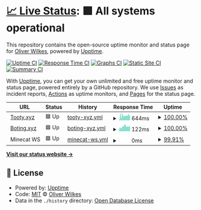 # [📈 Live Status](https://status.tooty.xyz): <!--live status--> **🟩 All systems operational**

This repository contains the open-source uptime monitor and status page for [Oliver Wilkes](https://status.tooty.xyz), powered by [Upptime](https://github.com/upptime/upptime).

[![Uptime CI](https://github.com/ooliver1/status/workflows/Uptime%20CI/badge.svg)](https://github.com/ooliver1/status/actions?query=workflow%3A%22Uptime+CI%22)
[![Response Time CI](https://github.com/ooliver1/status/workflows/Response%20Time%20CI/badge.svg)](https://github.com/ooliver1/status/actions?query=workflow%3A%22Response+Time+CI%22)
[![Graphs CI](https://github.com/ooliver1/status/workflows/Graphs%20CI/badge.svg)](https://github.com/ooliver1/status/actions?query=workflow%3A%22Graphs+CI%22)
[![Static Site CI](https://github.com/ooliver1/status/workflows/Static%20Site%20CI/badge.svg)](https://github.com/ooliver1/status/actions?query=workflow%3A%22Static+Site+CI%22)
[![Summary CI](https://github.com/ooliver1/status/workflows/Summary%20CI/badge.svg)](https://github.com/ooliver1/status/actions?query=workflow%3A%22Summary+CI%22)

With [Upptime](https://upptime.js.org), you can get your own unlimited and free uptime monitor and status page, powered entirely by a GitHub repository. We use [Issues](https://github.com/ooliver1/status/issues) as incident reports, [Actions](https://github.com/ooliver1/status/actions) as uptime monitors, and [Pages](https://status.tooty.xyz) for the status page.

<!--start: status pages-->
<!-- This summary is generated by Upptime (https://github.com/upptime/upptime) -->
<!-- Do not edit this manually, your changes will be overwritten -->
<!-- prettier-ignore -->
| URL | Status | History | Response Time | Uptime |
| --- | ------ | ------- | ------------- | ------ |
| <img alt="" src="https://favicons.githubusercontent.com/tooty.xyz" height="13"> [Tooty.xyz](https://tooty.xyz) | 🟩 Up | [tooty-xyz.yml](https://github.com/ooliver1/status/commits/HEAD/history/tooty-xyz.yml) | <details><summary><img alt="Response time graph" src="./graphs/tooty-xyz/response-time-week.png" height="20"> 644ms</summary><br><a href="https://status.tooty.xyz/history/tooty-xyz"><img alt="Response time 670" src="https://img.shields.io/endpoint?url=https%3A%2F%2Fraw.githubusercontent.com%2Fooliver1%2Fstatus%2FHEAD%2Fapi%2Ftooty-xyz%2Fresponse-time.json"></a><br><a href="https://status.tooty.xyz/history/tooty-xyz"><img alt="24-hour response time 771" src="https://img.shields.io/endpoint?url=https%3A%2F%2Fraw.githubusercontent.com%2Fooliver1%2Fstatus%2FHEAD%2Fapi%2Ftooty-xyz%2Fresponse-time-day.json"></a><br><a href="https://status.tooty.xyz/history/tooty-xyz"><img alt="7-day response time 644" src="https://img.shields.io/endpoint?url=https%3A%2F%2Fraw.githubusercontent.com%2Fooliver1%2Fstatus%2FHEAD%2Fapi%2Ftooty-xyz%2Fresponse-time-week.json"></a><br><a href="https://status.tooty.xyz/history/tooty-xyz"><img alt="30-day response time 633" src="https://img.shields.io/endpoint?url=https%3A%2F%2Fraw.githubusercontent.com%2Fooliver1%2Fstatus%2FHEAD%2Fapi%2Ftooty-xyz%2Fresponse-time-month.json"></a><br><a href="https://status.tooty.xyz/history/tooty-xyz"><img alt="1-year response time 670" src="https://img.shields.io/endpoint?url=https%3A%2F%2Fraw.githubusercontent.com%2Fooliver1%2Fstatus%2FHEAD%2Fapi%2Ftooty-xyz%2Fresponse-time-year.json"></a></details> | <details><summary><a href="https://status.tooty.xyz/history/tooty-xyz">100.00%</a></summary><a href="https://status.tooty.xyz/history/tooty-xyz"><img alt="All-time uptime 100.00%" src="https://img.shields.io/endpoint?url=https%3A%2F%2Fraw.githubusercontent.com%2Fooliver1%2Fstatus%2FHEAD%2Fapi%2Ftooty-xyz%2Fuptime.json"></a><br><a href="https://status.tooty.xyz/history/tooty-xyz"><img alt="24-hour uptime 100.00%" src="https://img.shields.io/endpoint?url=https%3A%2F%2Fraw.githubusercontent.com%2Fooliver1%2Fstatus%2FHEAD%2Fapi%2Ftooty-xyz%2Fuptime-day.json"></a><br><a href="https://status.tooty.xyz/history/tooty-xyz"><img alt="7-day uptime 100.00%" src="https://img.shields.io/endpoint?url=https%3A%2F%2Fraw.githubusercontent.com%2Fooliver1%2Fstatus%2FHEAD%2Fapi%2Ftooty-xyz%2Fuptime-week.json"></a><br><a href="https://status.tooty.xyz/history/tooty-xyz"><img alt="30-day uptime 100.00%" src="https://img.shields.io/endpoint?url=https%3A%2F%2Fraw.githubusercontent.com%2Fooliver1%2Fstatus%2FHEAD%2Fapi%2Ftooty-xyz%2Fuptime-month.json"></a><br><a href="https://status.tooty.xyz/history/tooty-xyz"><img alt="1-year uptime 100.00%" src="https://img.shields.io/endpoint?url=https%3A%2F%2Fraw.githubusercontent.com%2Fooliver1%2Fstatus%2FHEAD%2Fapi%2Ftooty-xyz%2Fuptime-year.json"></a></details>
| <img alt="" src="https://favicons.githubusercontent.com/boting.xyz" height="13"> [Boting.xyz](https://boting.xyz) | 🟩 Up | [boting-xyz.yml](https://github.com/ooliver1/status/commits/HEAD/history/boting-xyz.yml) | <details><summary><img alt="Response time graph" src="./graphs/boting-xyz/response-time-week.png" height="20"> 122ms</summary><br><a href="https://status.tooty.xyz/history/boting-xyz"><img alt="Response time 123" src="https://img.shields.io/endpoint?url=https%3A%2F%2Fraw.githubusercontent.com%2Fooliver1%2Fstatus%2FHEAD%2Fapi%2Fboting-xyz%2Fresponse-time.json"></a><br><a href="https://status.tooty.xyz/history/boting-xyz"><img alt="24-hour response time 142" src="https://img.shields.io/endpoint?url=https%3A%2F%2Fraw.githubusercontent.com%2Fooliver1%2Fstatus%2FHEAD%2Fapi%2Fboting-xyz%2Fresponse-time-day.json"></a><br><a href="https://status.tooty.xyz/history/boting-xyz"><img alt="7-day response time 122" src="https://img.shields.io/endpoint?url=https%3A%2F%2Fraw.githubusercontent.com%2Fooliver1%2Fstatus%2FHEAD%2Fapi%2Fboting-xyz%2Fresponse-time-week.json"></a><br><a href="https://status.tooty.xyz/history/boting-xyz"><img alt="30-day response time 114" src="https://img.shields.io/endpoint?url=https%3A%2F%2Fraw.githubusercontent.com%2Fooliver1%2Fstatus%2FHEAD%2Fapi%2Fboting-xyz%2Fresponse-time-month.json"></a><br><a href="https://status.tooty.xyz/history/boting-xyz"><img alt="1-year response time 123" src="https://img.shields.io/endpoint?url=https%3A%2F%2Fraw.githubusercontent.com%2Fooliver1%2Fstatus%2FHEAD%2Fapi%2Fboting-xyz%2Fresponse-time-year.json"></a></details> | <details><summary><a href="https://status.tooty.xyz/history/boting-xyz">100.00%</a></summary><a href="https://status.tooty.xyz/history/boting-xyz"><img alt="All-time uptime 100.00%" src="https://img.shields.io/endpoint?url=https%3A%2F%2Fraw.githubusercontent.com%2Fooliver1%2Fstatus%2FHEAD%2Fapi%2Fboting-xyz%2Fuptime.json"></a><br><a href="https://status.tooty.xyz/history/boting-xyz"><img alt="24-hour uptime 100.00%" src="https://img.shields.io/endpoint?url=https%3A%2F%2Fraw.githubusercontent.com%2Fooliver1%2Fstatus%2FHEAD%2Fapi%2Fboting-xyz%2Fuptime-day.json"></a><br><a href="https://status.tooty.xyz/history/boting-xyz"><img alt="7-day uptime 100.00%" src="https://img.shields.io/endpoint?url=https%3A%2F%2Fraw.githubusercontent.com%2Fooliver1%2Fstatus%2FHEAD%2Fapi%2Fboting-xyz%2Fuptime-week.json"></a><br><a href="https://status.tooty.xyz/history/boting-xyz"><img alt="30-day uptime 100.00%" src="https://img.shields.io/endpoint?url=https%3A%2F%2Fraw.githubusercontent.com%2Fooliver1%2Fstatus%2FHEAD%2Fapi%2Fboting-xyz%2Fuptime-month.json"></a><br><a href="https://status.tooty.xyz/history/boting-xyz"><img alt="1-year uptime 100.00%" src="https://img.shields.io/endpoint?url=https%3A%2F%2Fraw.githubusercontent.com%2Fooliver1%2Fstatus%2FHEAD%2Fapi%2Fboting-xyz%2Fuptime-year.json"></a></details>
| <img alt="" src="https://favicons.githubusercontent.com/null" height="13"> Minecat WS | 🟩 Up | [minecat-ws.yml](https://github.com/ooliver1/status/commits/HEAD/history/minecat-ws.yml) | <details><summary><img alt="Response time graph" src="./graphs/minecat-ws/response-time-week.png" height="20"> 0ms</summary><br><a href="https://status.tooty.xyz/history/minecat-ws"><img alt="Response time 302" src="https://img.shields.io/endpoint?url=https%3A%2F%2Fraw.githubusercontent.com%2Fooliver1%2Fstatus%2FHEAD%2Fapi%2Fminecat-ws%2Fresponse-time.json"></a><br><a href="https://status.tooty.xyz/history/minecat-ws"><img alt="24-hour response time 0" src="https://img.shields.io/endpoint?url=https%3A%2F%2Fraw.githubusercontent.com%2Fooliver1%2Fstatus%2FHEAD%2Fapi%2Fminecat-ws%2Fresponse-time-day.json"></a><br><a href="https://status.tooty.xyz/history/minecat-ws"><img alt="7-day response time 0" src="https://img.shields.io/endpoint?url=https%3A%2F%2Fraw.githubusercontent.com%2Fooliver1%2Fstatus%2FHEAD%2Fapi%2Fminecat-ws%2Fresponse-time-week.json"></a><br><a href="https://status.tooty.xyz/history/minecat-ws"><img alt="30-day response time 315" src="https://img.shields.io/endpoint?url=https%3A%2F%2Fraw.githubusercontent.com%2Fooliver1%2Fstatus%2FHEAD%2Fapi%2Fminecat-ws%2Fresponse-time-month.json"></a><br><a href="https://status.tooty.xyz/history/minecat-ws"><img alt="1-year response time 302" src="https://img.shields.io/endpoint?url=https%3A%2F%2Fraw.githubusercontent.com%2Fooliver1%2Fstatus%2FHEAD%2Fapi%2Fminecat-ws%2Fresponse-time-year.json"></a></details> | <details><summary><a href="https://status.tooty.xyz/history/minecat-ws">99.91%</a></summary><a href="https://status.tooty.xyz/history/minecat-ws"><img alt="All-time uptime 95.60%" src="https://img.shields.io/endpoint?url=https%3A%2F%2Fraw.githubusercontent.com%2Fooliver1%2Fstatus%2FHEAD%2Fapi%2Fminecat-ws%2Fuptime.json"></a><br><a href="https://status.tooty.xyz/history/minecat-ws"><img alt="24-hour uptime 99.38%" src="https://img.shields.io/endpoint?url=https%3A%2F%2Fraw.githubusercontent.com%2Fooliver1%2Fstatus%2FHEAD%2Fapi%2Fminecat-ws%2Fuptime-day.json"></a><br><a href="https://status.tooty.xyz/history/minecat-ws"><img alt="7-day uptime 99.91%" src="https://img.shields.io/endpoint?url=https%3A%2F%2Fraw.githubusercontent.com%2Fooliver1%2Fstatus%2FHEAD%2Fapi%2Fminecat-ws%2Fuptime-week.json"></a><br><a href="https://status.tooty.xyz/history/minecat-ws"><img alt="30-day uptime 87.43%" src="https://img.shields.io/endpoint?url=https%3A%2F%2Fraw.githubusercontent.com%2Fooliver1%2Fstatus%2FHEAD%2Fapi%2Fminecat-ws%2Fuptime-month.json"></a><br><a href="https://status.tooty.xyz/history/minecat-ws"><img alt="1-year uptime 95.60%" src="https://img.shields.io/endpoint?url=https%3A%2F%2Fraw.githubusercontent.com%2Fooliver1%2Fstatus%2FHEAD%2Fapi%2Fminecat-ws%2Fuptime-year.json"></a></details>

<!--end: status pages-->

[**Visit our status website →**](https://status.tooty.xyz)

## 📄 License

- Powered by: [Upptime](https://github.com/upptime/upptime)
- Code: [MIT](./LICENSE) © [Oliver Wilkes](https://status.tooty.xyz)
- Data in the `./history` directory: [Open Database License](https://opendatacommons.org/licenses/odbl/1-0/)

